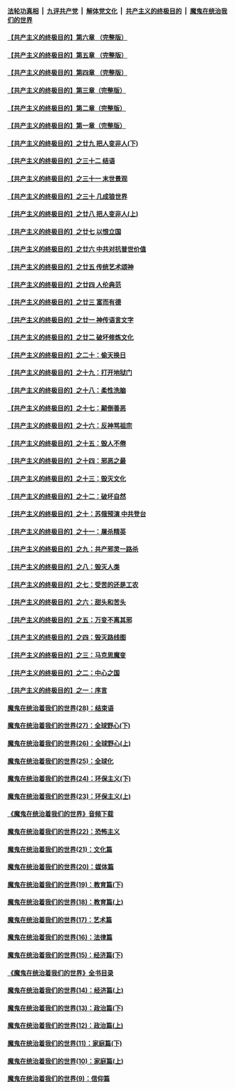 ####  [法轮功真相](../../../../basic/blob/master/README.md?t=04181131) &nbsp;|&nbsp; [九评共产党](../../../../9ping.md/blob/master/README.md?t=04181131) &nbsp;|&nbsp; [解体党文化](../../../../jtdwh.md/blob/master/README.md?t=04181131)  &nbsp;|&nbsp; [共产主义的终极目的](../../../../gczydzjmd.md/blob/master/README.md?t=04181131) &nbsp;|&nbsp; [魔鬼在统治我们的世界](../../../../mgztzwmdsj.md/blob/master/README.md?t=04181131) 

#### [【共产主义的终极目的】第六章 （完整版）](../pages/nsc422/n11428913.md?t=04181131) 

#### [【共产主义的终极目的】第五章 （完整版）](../pages/nsc422/n11428912.md?t=04181131) 

#### [【共产主义的终极目的】第四章 （完整版）](../pages/nsc422/n11428907.md?t=04181131) 

#### [【共产主义的终极目的】第三章（完整版）](../pages/nsc422/n11428848.md?t=04181131) 

#### [【共产主义的终极目的】第二章（完整版）](../pages/nsc422/n11428831.md?t=04181131) 

#### [【共产主义的终极目的】第一章（完整版）](../pages/nsc422/n11417651.md?t=04181131) 

#### [【共产主义的终极目的】之廿九 把人变非人(下)](../pages/nsc422/n11344140.md?t=04181131) 

#### [【共产主义的终极目的】之三十二 结语](../pages/nsc422/n11360535.md?t=04181131) 

#### [【共产主义的终极目的】之三十一 末世景观](../pages/nsc422/n11351129.md?t=04181131) 

#### [【共产主义的终极目的】之三十 几成狼世界](../pages/nsc422/n11348280.md?t=04181131) 

#### [【共产主义的终极目的】之廿八 把人变非人(上)](../pages/nsc422/n11340492.md?t=04181131) 

#### [【共产主义的终极目的】之廿七 以恨立国](../pages/nsc422/n11336944.md?t=04181131) 

#### [【共产主义的终极目的】之廿六 中共对抗普世价值](../pages/nsc422/n11324785.md?t=04181131) 

#### [【共产主义的终极目的】之廿五 传统艺术颂神](../pages/nsc422/n11296396.md?t=04181131) 

#### [【共产主义的终极目的】之廿四 人伦典范](../pages/nsc422/n11296397.md?t=04181131) 

#### [【共产主义的终极目的】之廿三 富而有德](../pages/nsc422/n11283598.md?t=04181131) 

#### [【共产主义的终极目的】之廿一 神传语言文字](../pages/nsc422/n11263265.md?t=04181131) 

#### [【共产主义的终极目的】之廿二 破坏修炼文化](../pages/nsc422/n11245728.md?t=04181131) 

#### [【共产主义的终极目的】之二十：偷天换日](../pages/nsc422/n11238846.md?t=04181131) 

#### [【共产主义的终极目的】之十九：打开地狱门](../pages/nsc422/n11206376.md?t=04181131) 

#### [【共产主义的终极目的】之十八：柔性洗脑](../pages/nsc422/n11199994.md?t=04181131) 

#### [【共产主义的终极目的】之十七：颠倒善恶](../pages/nsc422/n11179782.md?t=04181131) 

#### [【共产主义的终极目的】之十六：反神骂祖宗](../pages/nsc422/n11166798.md?t=04181131) 

#### [【共产主义的终极目的】之十五：毁人不倦](../pages/nsc422/n11166792.md?t=04181131) 

#### [【共产主义的终极目的】之十四：邪恶之最](../pages/nsc422/n11150249.md?t=04181131) 

#### [【共产主义的终极目的】之十三：毁灭文化](../pages/nsc422/n11135227.md?t=04181131) 

#### [【共产主义的终极目的】之十二：破坏自然](../pages/nsc422/n11135214.md?t=04181131) 

#### [【共产主义的终极目的】之十：苏俄预演 中共登台](../pages/nsc422/n11118424.md?t=04181131) 

#### [【共产主义的终极目的】之十一：屠杀精英](../pages/nsc422/n11118442.md?t=04181131) 

#### [【共产主义的终极目的】之九：共产邪灵一路杀](../pages/nsc422/n11114139.md?t=04181131) 

#### [【共产主义的终极目的】之八：毁灭人类](../pages/nsc422/n11108503.md?t=04181131) 

#### [【共产主义的终极目的】之七：受苦的还是工农](../pages/nsc422/n11101809.md?t=04181131) 

#### [【共产主义的终极目的】之六：甜头和苦头](../pages/nsc422/n11096971.md?t=04181131) 

#### [【共产主义的终极目的】之五：万变不离其邪](../pages/nsc422/n11091285.md?t=04181131) 

#### [【共产主义的终极目的】之四：毁灭路线图](../pages/nsc422/n11086284.md?t=04181131) 

#### [【共产主义的终极目的】之三：马克思魔变](../pages/nsc422/n11061941.md?t=04181131) 

#### [【共产主义的终极目的】之二：中心之国](../pages/nsc422/n11047728.md?t=04181131) 

#### [【共产主义的终极目的】之一：序言](../pages/nsc422/n11086077.md?t=04181131) 

#### [魔鬼在统治着我们的世界(28)：结束语](../pages/nsc422/n10936246.md?t=04181131) 

#### [魔鬼在统治着我们的世界(27)：全球野心(下)](../pages/nsc422/n10928319.md?t=04181131) 

#### [魔鬼在统治着我们的世界(26)：全球野心(上)](../pages/nsc422/n10900318.md?t=04181131) 

#### [魔鬼在统治着我们的世界(25)：全球化](../pages/nsc422/n10788205.md?t=04181131) 

#### [魔鬼在统治着我们的世界(24)：环保主义(下)](../pages/nsc422/n10695307.md?t=04181131) 

#### [魔鬼在统治着我们的世界(23)：环保主义(上)](../pages/nsc422/n10688613.md?t=04181131) 

#### [《魔鬼在统治着我们的世界》音频下载](../pages/nsc422/n10635553.md?t=04181131) 

#### [魔鬼在统治着我们的世界(22)：恐怖主义](../pages/nsc422/n10614727.md?t=04181131) 

#### [魔鬼在统治着我们的世界(21)：文化篇](../pages/nsc422/n10597706.md?t=04181131) 

#### [魔鬼在统治着我们的世界(20)：媒体篇](../pages/nsc422/n10586579.md?t=04181131) 

#### [魔鬼在统治着我们的世界(19)：教育篇(下)](../pages/nsc422/n10564808.md?t=04181131) 

#### [魔鬼在统治着我们的世界(18)：教育篇(上)](../pages/nsc422/n10526970.md?t=04181131) 

#### [魔鬼在统治着我们的世界(17)：艺术篇](../pages/nsc422/n10499093.md?t=04181131) 

#### [魔鬼在统治着我们的世界(16)：法律篇](../pages/nsc422/n10485969.md?t=04181131) 

#### [魔鬼在统治着我们的世界(15)：经济篇(下)](../pages/nsc422/n10469975.md?t=04181131) 

#### [《魔鬼在统治着我们的世界》全书目录](../pages/nsc422/n10464261.md?t=04181131) 

#### [魔鬼在统治着我们的世界(14)：经济篇(上)](../pages/nsc422/n10457370.md?t=04181131) 

#### [魔鬼在统治着我们的世界(13)：政治篇(下)](../pages/nsc422/n10448270.md?t=04181131) 

#### [魔鬼在统治着我们的世界(12)：政治篇(上)](../pages/nsc422/n10444576.md?t=04181131) 

#### [魔鬼在统治着我们的世界(11)：家庭篇(下)](../pages/nsc422/n10440961.md?t=04181131) 

#### [魔鬼在统治着我们的世界(10)：家庭篇(上)](../pages/nsc422/n10435448.md?t=04181131) 

#### [魔鬼在统治着我们的世界(9)：信仰篇](../pages/nsc422/n10432159.md?t=04181131) 

